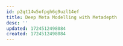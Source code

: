 ```yaml
---
id: p2qt14w5ofpgh6g9uzl14ef
title: Deep Meta Modelling with Metadepth
desc: ''
updated: 1724512498084
created: 1724512498084
---
```

